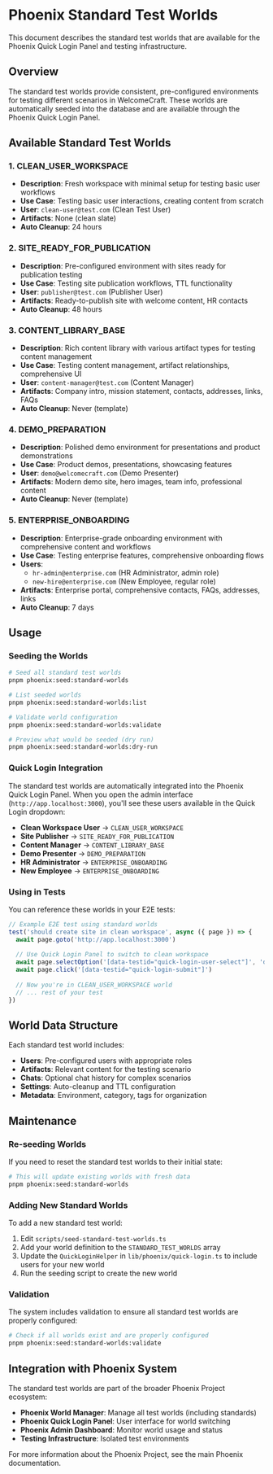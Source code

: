 # Phoenix Standard Test Worlds

This document describes the standard test worlds that are available for the Phoenix Quick Login Panel and testing infrastructure.

## Overview

The standard test worlds provide consistent, pre-configured environments for testing different scenarios in WelcomeCraft. These worlds are automatically seeded into the database and are available through the Phoenix Quick Login Panel.

## Available Standard Test Worlds

### 1. CLEAN_USER_WORKSPACE
- **Description**: Fresh workspace with minimal setup for testing basic user workflows
- **Use Case**: Testing basic user interactions, creating content from scratch
- **User**: `clean-user@test.com` (Clean Test User)
- **Artifacts**: None (clean slate)
- **Auto Cleanup**: 24 hours

### 2. SITE_READY_FOR_PUBLICATION  
- **Description**: Pre-configured environment with sites ready for publication testing
- **Use Case**: Testing site publication workflows, TTL functionality
- **User**: `publisher@test.com` (Publisher User)
- **Artifacts**: Ready-to-publish site with welcome content, HR contacts
- **Auto Cleanup**: 48 hours

### 3. CONTENT_LIBRARY_BASE
- **Description**: Rich content library with various artifact types for testing content management
- **Use Case**: Testing content management, artifact relationships, comprehensive UI
- **User**: `content-manager@test.com` (Content Manager)
- **Artifacts**: Company intro, mission statement, contacts, addresses, links, FAQs
- **Auto Cleanup**: Never (template)

### 4. DEMO_PREPARATION
- **Description**: Polished demo environment for presentations and product demonstrations
- **Use Case**: Product demos, presentations, showcasing features
- **User**: `demo@welcomecraft.com` (Demo Presenter)
- **Artifacts**: Modern demo site, hero images, team info, professional content
- **Auto Cleanup**: Never (template)

### 5. ENTERPRISE_ONBOARDING
- **Description**: Enterprise-grade onboarding environment with comprehensive content and workflows
- **Use Case**: Testing enterprise features, comprehensive onboarding flows
- **Users**: 
  - `hr-admin@enterprise.com` (HR Administrator, admin role)
  - `new-hire@enterprise.com` (New Employee, regular role)
- **Artifacts**: Enterprise portal, comprehensive contacts, FAQs, addresses, links
- **Auto Cleanup**: 7 days

## Usage

### Seeding the Worlds

```bash
# Seed all standard test worlds
pnpm phoenix:seed:standard-worlds

# List seeded worlds
pnpm phoenix:seed:standard-worlds:list

# Validate world configuration
pnpm phoenix:seed:standard-worlds:validate

# Preview what would be seeded (dry run)
pnpm phoenix:seed:standard-worlds:dry-run
```

### Quick Login Integration

The standard test worlds are automatically integrated into the Phoenix Quick Login Panel. When you open the admin interface (`http://app.localhost:3000`), you'll see these users available in the Quick Login dropdown:

- **Clean Workspace User** → `CLEAN_USER_WORKSPACE`
- **Site Publisher** → `SITE_READY_FOR_PUBLICATION`
- **Content Manager** → `CONTENT_LIBRARY_BASE`
- **Demo Presenter** → `DEMO_PREPARATION`
- **HR Administrator** → `ENTERPRISE_ONBOARDING`
- **New Employee** → `ENTERPRISE_ONBOARDING`

### Using in Tests

You can reference these worlds in your E2E tests:

```typescript
// Example E2E test using standard worlds
test('should create site in clean workspace', async ({ page }) => {
  await page.goto('http://app.localhost:3000')
  
  // Use Quick Login Panel to switch to clean workspace
  await page.selectOption('[data-testid="quick-login-user-select"]', 'demo-clean-workspace')
  await page.click('[data-testid="quick-login-submit"]')
  
  // Now you're in CLEAN_USER_WORKSPACE world
  // ... rest of your test
})
```

## World Data Structure

Each standard test world includes:

- **Users**: Pre-configured users with appropriate roles
- **Artifacts**: Relevant content for the testing scenario
- **Chats**: Optional chat history for complex scenarios
- **Settings**: Auto-cleanup and TTL configuration
- **Metadata**: Environment, category, tags for organization

## Maintenance

### Re-seeding Worlds

If you need to reset the standard test worlds to their initial state:

```bash
# This will update existing worlds with fresh data
pnpm phoenix:seed:standard-worlds
```

### Adding New Standard Worlds

To add a new standard test world:

1. Edit `scripts/seed-standard-test-worlds.ts`
2. Add your world definition to the `STANDARD_TEST_WORLDS` array
3. Update the `QuickLoginHelper` in `lib/phoenix/quick-login.ts` to include users for your new world
4. Run the seeding script to create the new world

### Validation

The system includes validation to ensure all standard test worlds are properly configured:

```bash
# Check if all worlds exist and are properly configured
pnpm phoenix:seed:standard-worlds:validate
```

## Integration with Phoenix System

The standard test worlds are part of the broader Phoenix Project ecosystem:

- **Phoenix World Manager**: Manage all test worlds (including standards)
- **Phoenix Quick Login Panel**: User interface for world switching
- **Phoenix Admin Dashboard**: Monitor world usage and status
- **Testing Infrastructure**: Isolated test environments

For more information about the Phoenix Project, see the main Phoenix documentation.